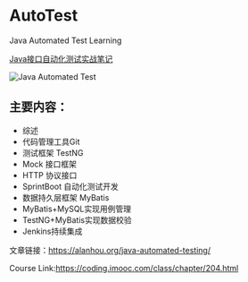 # AutoTest
Java Automated Test Learning

[Java接口自动化测试实战笔记](https://alanhou.org/java-automated-testing/)

![Java Automated Test](http://p2.pstatp.com/large/pgc-image/7a2464aae82141079a59ce757f9485bd)

## 主要内容：

* 综述
* 代码管理工具Git
* 测试框架 TestNG
* Mock 接口框架
* HTTP 协议接口
* SprintBoot 自动化测试开发
* 数据持久层框架 MyBatis
* MyBatis+MySQL实现用例管理
* TestNG+MyBatis实现数据校验
* Jenkins持续集成

文章链接：https://alanhou.org/java-automated-testing/

Course Link:https://coding.imooc.com/class/chapter/204.html

